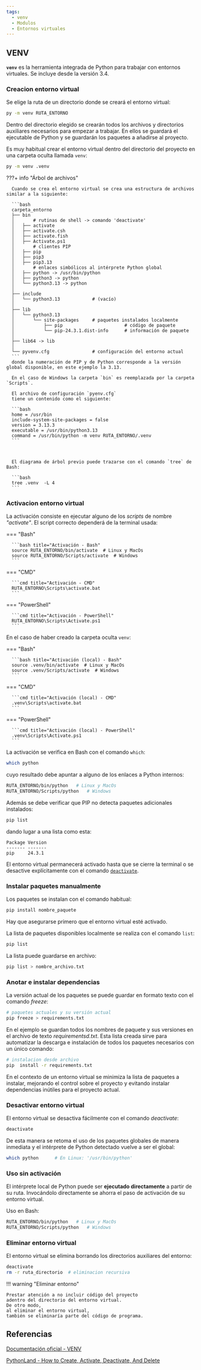 ```yaml
---
tags:
  - venv
  - Modulos
  - Entornos virtuales
---
```





## VENV

**`venv`** es la herramienta integrada de Python para trabajar con entornos virtuales.
Se incluye desde la versión 3.4.

### Creacion entorno virtual 

Se elige la ruta de un directorio donde se creará el entorno virtual:
```bash title="Creación de entorno virtual"
py -m venv RUTA_ENTORNO
```
Dentro del directorio elegido se crearán todos los archivos y directorios auxiliares necesarios para empezar a trabajar. En ellos se guardará el ejecutable de Python y se guardarán los paquetes a añadirse al proyecto.

Es muy habitual crear el entorno virtual dentro del directorio del proyecto
en una carpeta oculta llamada `venv`:

```bash title="Creación - dentro del proyecto"
py -m venv .venv
```

???+ info "Árbol de archivos"

      Cuando se crea el entorno virtual se crea una estructura de archivos similar a la siguiente:

      ```bash
      carpeta_entorno
      ├── bin                      
      │       # rutinas de shell -> comando 'deactivate'
      │   ├── activate
      │   ├── activate.csh
      │   ├── activate.fish
      │   ├── Activate.ps1
      │       # clientes PIP
      │   ├── pip
      │   ├── pip3
      │   ├── pip3.13
      │       # enlaces simbólicos al intérprete Python global
      │   ├── python -> /usr/bin/python
      │   ├── python3 -> python
      │   └── python3.13 -> python
      │
      ├── include
      │   └── python3.13            # (vacío)
      │
      ├── lib
      │   └── python3.13
      │       └── site-packages     # paquetes instalados localmente
      │           ├── pip                       # código de paquete   
      │           └── pip-24.3.1.dist-info      # información de paquete
      │
      ├── lib64 -> lib
      │
      └── pyvenv.cfg                # configuración del entorno actual
      ```
      donde la numeración de PIP y de Python corresponde a la versión global disponible, en este ejemplo la 3.13.

      En el caso de Windows la carpeta `bin` es reemplazada por la carpeta `Scripts`. 

      El archivo de configuración `pyenv.cfg`
      tiene un contenido como el siguiente:

      ```bash
      home = /usr/bin
      include-system-site-packages = false
      version = 3.13.3
      executable = /usr/bin/python3.13
      command = /usr/bin/python -m venv RUTA_ENTORNO/.venv
      ```



      El diagrama de árbol previo puede trazarse con el comando `tree` de Bash:

      ```bash
      tree .venv  -L 4
      ```



### Activacion entorno virtual

La activación consiste en ejecutar
alguno de los *scripts* de nombre *"activate"*.
El script correcto dependerá de la terminal usada:


=== "Bash"

      ```bash title="Activación - Bash"
      source RUTA_ENTORNO/bin/activate  # Linux y MacOs
      source RUTA_ENTORNO/Scripts/activate  # Windows
      ```

=== "CMD"

      ```cmd title="Activación - CMD"
      RUTA_ENTORNO\Scripts\activate.bat
      ```

=== "PowerShell"

      ```cmd title="Activación - PowerShell"
      RUTA_ENTORNO\Scripts\Activate.ps1
      ```

En el caso de haber creado la carpeta oculta `venv`:

=== "Bash"

      ```bash title="Activación (local) - Bash"
      source .venv/bin/activate  # Linux y MacOs
      source .venv/Scripts/activate  # Windows
      ```

=== "CMD"

      ```cmd title="Activación (local) - CMD"
      .venv\Scripts\activate.bat
      ```

=== "PowerShell"

      ```cmd title="Activación (local) - PowerShell"
      .venv\Scripts\Activate.ps1
      ```


La activación se verifica en Bash con el comando `which`:

```bash title="Consultar intérprete actual"
which python
```
cuyo resultado debe apuntar a alguno de los enlaces a Python internos:

```bash title="Intérprete actual"
RUTA_ENTORNO/bin/python   # Linux y MacOs
RUTA_ENTORNO/Scripts/python   # Windows
```

Además se debe verificar que PIP no detecta paquetes adicionales instalados:

```bash title="Paquetes preinstalados"
pip list
```
dando lugar a una lista como esta:
```
Package Version
------- -------
pip     24.3.1
```


El entorno virtual permanecerá activado hasta que se cierre la terminal o se desactive explícitamente con el comando [`deactivate`](#desactivar-entorno-virtual).






### Instalar paquetes manualmente


Los paquetes se instalan con el comando habitual:
```bash title="Instalar paquete Python"
pip install nombre_paquete
```
Hay que asegurarse primero que el entorno virtual esté activado.

La lista de paquetes disponibles localmente se realiza con el comando `list`:
```bash title="Listar paquetes"
pip list
```
La lista puede guardarse en archivo:
```bash title="Guardar lista de paquetes"
pip list > nombre_archivo.txt
```


### Anotar e instalar dependencias

La versión actual de los paquetes se puede guardar en formato texto con el comando *freeze*:
```bash title="Registrar paquetes"
# paquetes actuales y su versión actual
pip freeze > requirements.txt
```
En el ejemplo se guardan todos los nombres de paquete y sus versiones en el archivo de texto *requirementsd.txt*.
Esta lista creada sirve para automatizar la descarga e instalación de todos los paquetes necesarios con un único comando:

```bash title="Instalar lista de paquetes"
# instalacion desde archivo
pip  install -r requirements.txt
```
En el contexto de un entorno virtual se minimiza la lista de paquetes a instalar,
mejorando el control sobre el proyecto
y evitando instalar dependencias inútiles para el proyecto actual.


### Desactivar entorno virtual

El entorno virtual se desactiva fácilmente con el comando *deactivate*:
```bash title="Desactivar entorno"
deactivate
```
De esta manera se retoma el uso de los paquetes globales de manera inmediata
y el intérprete de Python detectado vuelve a ser el global:

```bash title="Intérprete global"
which python      # En Linux: '/usr/bin/python'
```

### Uso sin activación


El intérprete local de Python puede ser **ejecutado directamente** a partir de su ruta.
Invocándolo directamente se ahorra el paso de activación de su entorno virtual.

Uso en Bash:

```bash title="Sin activación - interprete local"
RUTA_ENTORNO/bin/python   # Linux y MacOs
RUTA_ENTORNO/Scripts/python   # Windows
```


### Eliminar entorno virtual

El entorno virtual se elimina borrando los directorios auxiliares del entorno:

```bash title="Eliminar entorno"
deactivate
rm -r ruta_directorio  # eliminacion recursiva
```

!!! warning "Eliminar entorno"

    Prestar atención a no incluir código del proyecto 
    adentro del directorio del entorno virtual.
    De otro modo,
    al eliminar el entorno virtual,
    también se eliminaría parte del código de programa.



## Referencias


[Documentación oficial - VENV](https://docs.python.org/3/library/venv.html)

[PythonLand - How to Create, Activate, Deactivate, And Delete](https://python.land/virtual-environments/virtualenv)
